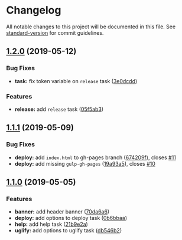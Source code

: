 # Changelog

All notable changes to this project will be documented in this file. See [standard-version](https://github.com/conventional-changelog/standard-version) for commit guidelines.

## [1.2.0](https://github.com/adorade/startit/compare/v1.1.1...v1.2.0) (2019-05-12)


### Bug Fixes

* **task:** fix token variable on `release` task ([3e0dcdd](https://github.com/adorade/startit/commit/3e0dcdd))


### Features

* **release:** add `release` task ([05f5ab3](https://github.com/adorade/startit/commit/05f5ab3))



## [1.1.1](https://github.com/adorade/startit/compare/v1.1.0...v1.1.1) (2019-05-09)

### Bug Fixes

* **deploy:** add `index.html` to gh-pages branch ([674209f](https://github.com/adorade/startit/commit/674209f)), closes [#11](https://github.com/adorade/startit/issues/11)
* **deploy:** add missing `gulp-gh-pages` ([19a93a5](https://github.com/adorade/startit/commit/19a93a5)), closes [#10](https://github.com/adorade/startit/issues/10)

## [1.1.0](https://github.com/adorade/startit/compare/v1.0.0...v1.1.0) (2019-05-05)

### Features

* **banner:** add header banner ([70da6a6](https://github.com/adorade/startit/commit/70da6a6))
* **deploy:** add options to deploy task ([0b6bbaa](https://github.com/adorade/startit/commit/0b6bbaa))
* **help:** add help task ([21b9e2a](https://github.com/adorade/startit/commit/21b9e2a))
* **uglify:** add options to uglify task ([db546b2](https://github.com/adorade/startit/commit/db546b2))
